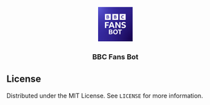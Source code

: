 <div align="center">
  <a href="https://github.com/othneildrew/Best-README-Template">
    <img src="branding/icon.png" alt="Logo" width="80" height="80">
  </a>

  <h3 align="center">BBC Fans Bot</h3>
</div>

## License

Distributed under the MIT License. See `LICENSE` for more information.
